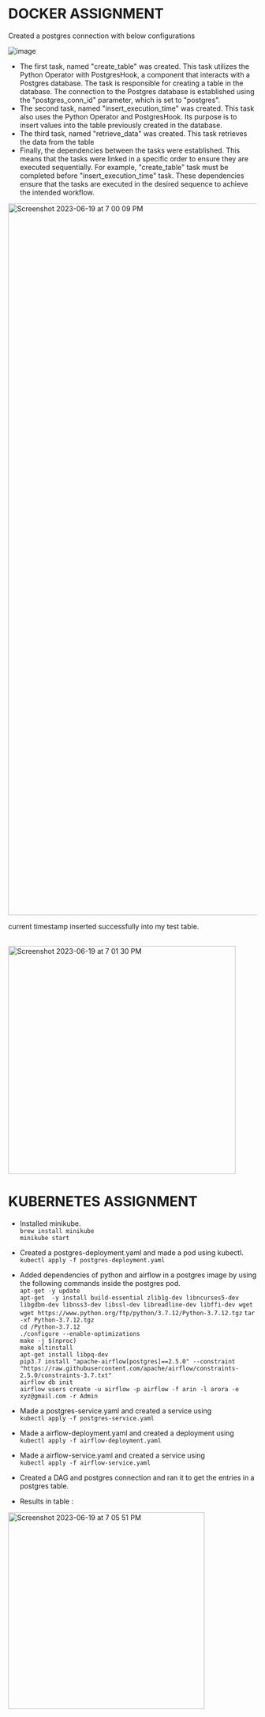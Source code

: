 # DOCKER ASSIGNMENT

Created a postgres connection with below configurations

![image](https://github.com/shishir474/docker_kubernetes_assignment/assets/57223710/eb5aada9-dff1-451d-ac31-e7493ed0cd03)


- The first task, named "create_table" was created. This task utilizes the Python Operator with PostgresHook, a component that interacts with a Postgres database. The task is responsible for creating a table in the database. The connection to the Postgres database is established using the "postgres_conn_id" parameter, which is set to "postgres".
- The second task, named "insert_execution_time" was created. This task also uses the Python Operator and PostgresHook. Its purpose is to insert values into the table previously created in the database.
- The third task, named "retrieve_data" was created. This task retrieves the data from the table
- Finally, the dependencies between the tasks were established. This means that the tasks were linked in a specific order to ensure they are executed sequentially. For example, "create_table" task must be completed before "insert_execution_time" task. These dependencies ensure that the tasks are executed in the desired sequence to achieve the intended workflow.

<img width="1440" alt="Screenshot 2023-06-19 at 7 00 09 PM" src="https://github.com/shishir474/docker_kubernetes_assignment/assets/57223710/1728032a-6587-496c-9bea-2c1d4f919da4">


 current timestamp inserted successfully into my test table.
 
 <br>
<img width="461" alt="Screenshot 2023-06-19 at 7 01 30 PM" src="https://github.com/shishir474/docker_kubernetes_assignment/assets/57223710/bd8c06fe-5188-442e-afdc-eaf4ac4d615b">

 
 
# KUBERNETES ASSIGNMENT
- Installed minikube. <br>
` brew install minikube ` <br>
`minikube start`

- Created a postgres-deployment.yaml and made a pod using kubectl. <br>
`kubectl apply -f postgres-deployment.yaml`

- Added dependencies of python and airflow in a postgres image by using the following commands inside the postgres pod. <br>
`apt-get -y update`<br>
`apt-get  -y install build-essential zlib1g-dev libncurses5-dev libgdbm-dev libnss3-dev libssl-dev libreadline-dev libffi-dev wget`<br>
`wget https://www.python.org/ftp/python/3.7.12/Python-3.7.12.tgz`
`tar -xf Python-3.7.12.tgz`<br>
`cd /Python-3.7.12`<br>
`./configure --enable-optimizations` <br>
`make -j $(nproc)` <br>
`make altinstall` <br>
`apt-get install libpq-dev` <br>
`pip3.7 install "apache-airflow[postgres]==2.5.0" --constraint "https://raw.githubusercontent.com/apache/airflow/constraints-2.5.0/constraints-3.7.txt"` <br>
`airflow db init` <br>
`airflow users create -u airflow -p airflow -f arin -l arora -e xyz@gmail.com -r Admin` <br>

- Made a postgres-service.yaml and created a service using <br>
`kubectl apply -f postgres-service.yaml`

- Made a airflow-deployment.yaml and created a deployment using <br>
`kubectl apply -f airflow-deployment.yaml`

- Made a airflow-service.yaml and created a service using <br>
`kubectl apply -f airflow-service.yaml`

- Created a DAG and postgres connection and ran it to get the entries in a postgres table.
- Results in table : <br>
<img width="398" alt="Screenshot 2023-06-19 at 7 05 51 PM" src="https://github.com/shishir474/docker_kubernetes_assignment/assets/57223710/28f44580-e613-49cf-8489-26bdfbc059e9">

